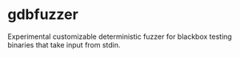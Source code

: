 # gdbfuzzer
Experimental customizable deterministic fuzzer for blackbox testing binaries that take input from stdin.

